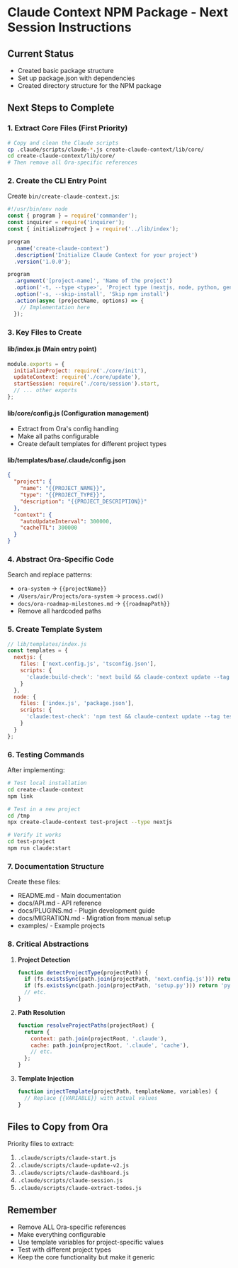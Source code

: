 # Claude Context NPM Package - Next Session Instructions

## Current Status
- Created basic package structure
- Set up package.json with dependencies
- Created directory structure for the NPM package

## Next Steps to Complete

### 1. Extract Core Files (First Priority)
```bash
# Copy and clean the Claude scripts
cp .claude/scripts/claude-*.js create-claude-context/lib/core/
cd create-claude-context/lib/core/
# Then remove all Ora-specific references
```

### 2. Create the CLI Entry Point
Create `bin/create-claude-context.js`:
```javascript
#!/usr/bin/env node
const { program } = require('commander');
const inquirer = require('inquirer');
const { initializeProject } = require('../lib/index');

program
  .name('create-claude-context')
  .description('Initialize Claude Context for your project')
  .version('1.0.0');

program
  .argument('[project-name]', 'Name of the project')
  .option('-t, --type <type>', 'Project type (nextjs, node, python, generic)')
  .option('-s, --skip-install', 'Skip npm install')
  .action(async (projectName, options) => {
    // Implementation here
  });
```

### 3. Key Files to Create

#### lib/index.js (Main entry point)
```javascript
module.exports = {
  initializeProject: require('./core/init'),
  updateContext: require('./core/update'),
  startSession: require('./core/session').start,
  // ... other exports
};
```

#### lib/core/config.js (Configuration management)
- Extract from Ora's config handling
- Make all paths configurable
- Create default templates for different project types

#### lib/templates/base/.claude/config.json
```json
{
  "project": {
    "name": "{{PROJECT_NAME}}",
    "type": "{{PROJECT_TYPE}}",
    "description": "{{PROJECT_DESCRIPTION}}"
  },
  "context": {
    "autoUpdateInterval": 300000,
    "cacheTTL": 300000
  }
}
```

### 4. Abstract Ora-Specific Code

Search and replace patterns:
- `ora-system` → `{{projectName}}`
- `/Users/air/Projects/ora-system` → `process.cwd()`
- `docs/ora-roadmap-milestones.md` → `{{roadmapPath}}`
- Remove all hardcoded paths

### 5. Create Template System

```javascript
// lib/templates/index.js
const templates = {
  nextjs: {
    files: ['next.config.js', 'tsconfig.json'],
    scripts: {
      'claude:build-check': 'next build && claude-context update --tag build'
    }
  },
  node: {
    files: ['index.js', 'package.json'],
    scripts: {
      'claude:test-check': 'npm test && claude-context update --tag test'
    }
  }
};
```

### 6. Testing Commands

After implementing:
```bash
# Test local installation
cd create-claude-context
npm link

# Test in a new project
cd /tmp
npx create-claude-context test-project --type nextjs

# Verify it works
cd test-project
npm run claude:start
```

### 7. Documentation Structure

Create these files:
- README.md - Main documentation
- docs/API.md - API reference
- docs/PLUGINS.md - Plugin development guide
- docs/MIGRATION.md - Migration from manual setup
- examples/ - Example projects

### 8. Critical Abstractions

1. **Project Detection**
   ```javascript
   function detectProjectType(projectPath) {
     if (fs.existsSync(path.join(projectPath, 'next.config.js'))) return 'nextjs';
     if (fs.existsSync(path.join(projectPath, 'setup.py'))) return 'python';
     // etc.
   }
   ```

2. **Path Resolution**
   ```javascript
   function resolveProjectPaths(projectRoot) {
     return {
       context: path.join(projectRoot, '.claude'),
       cache: path.join(projectRoot, '.claude', 'cache'),
       // etc.
     };
   }
   ```

3. **Template Injection**
   ```javascript
   function injectTemplate(projectPath, templateName, variables) {
     // Replace {{VARIABLE}} with actual values
   }
   ```

## Files to Copy from Ora

Priority files to extract:
1. `.claude/scripts/claude-start.js`
2. `.claude/scripts/claude-update-v2.js`
3. `.claude/scripts/claude-dashboard.js`
4. `.claude/scripts/claude-session.js`
5. `.claude/scripts/claude-extract-todos.js`

## Remember
- Remove ALL Ora-specific references
- Make everything configurable
- Use template variables for project-specific values
- Test with different project types
- Keep the core functionality but make it generic
